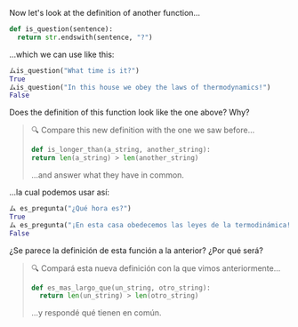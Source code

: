 Now let's look at the definition of another function...

```python
def is_question(sentence):
  return str.endswith(sentence, "?")
```

...which we can use like this:

```python
ムis_question("What time is it?")
True
ムis_question("In this house we obey the laws of thermodynamics!")
False
```

Does the definition of this function look like the one above? Why?

> :mag: Compare this new definition with the one we saw before...
>
> ```python
> def is_longer_than(a_string, another_string):
> return len(a_string) > len(another_string)
> ```
>
> ...and answer what they have in common.



...la cual podemos usar así: 

```python
ム es_pregunta("¿Qué hora es?")
True
ム es_pregunta("¡En esta casa obedecemos las leyes de la termodinámica!")
False
```

¿Se parece la definición de esta función a la anterior? ¿Por qué será?

> :mag: Compará esta nueva definición con la que vimos anteriormente...
>
> ```python
> def es_mas_largo_que(un_string, otro_string):
>   return len(un_string) > len(otro_string)
> ```
>
> ...y respondé qué tienen en común.

